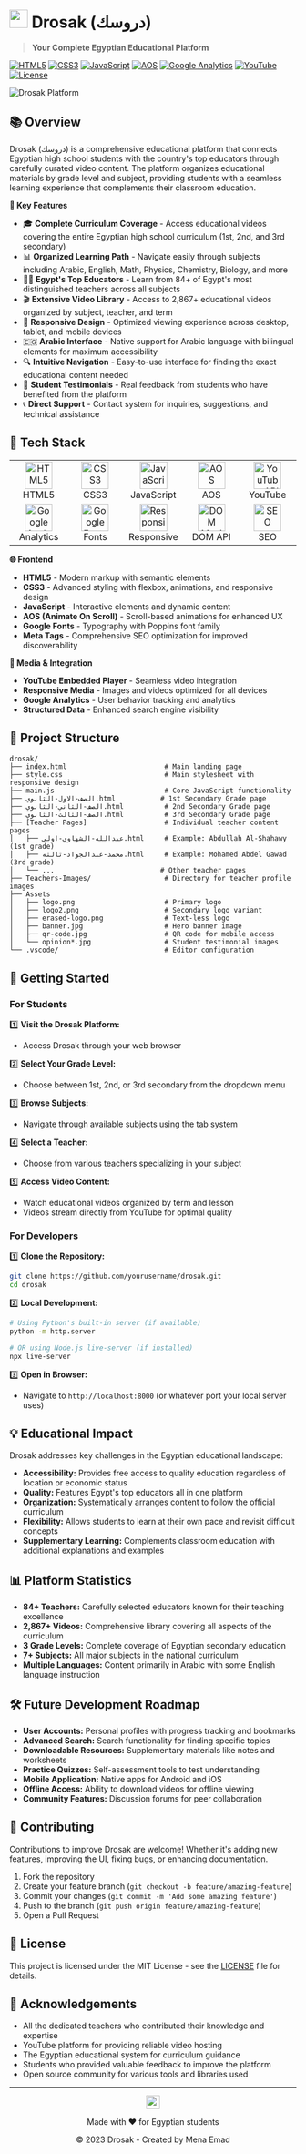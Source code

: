 # <img src="https://img.icons8.com/color/48/000000/graduation-cap.png" width="32" height="32"/> Drosak (دروسك)

> **Your Complete Egyptian Educational Platform**

[![HTML5](https://img.shields.io/badge/HTML5-E34F26?logo=html5&logoColor=white)](https://developer.mozilla.org/en-US/docs/Web/HTML)
[![CSS3](https://img.shields.io/badge/CSS3-1572B6?logo=css3&logoColor=white)](https://developer.mozilla.org/en-US/docs/Web/CSS)
[![JavaScript](https://img.shields.io/badge/JavaScript-F7DF1E?logo=javascript&logoColor=black)](https://developer.mozilla.org/en-US/docs/Web/JavaScript)
[![AOS](https://img.shields.io/badge/AOS-Animation-9cf)](https://michalsnik.github.io/aos/)
[![Google Analytics](https://img.shields.io/badge/Google-Analytics-blue?logo=google-analytics)](https://analytics.google.com)
[![YouTube](https://img.shields.io/badge/YouTube-FF0000?logo=youtube&logoColor=white)](https://developers.google.com/youtube)
[![License](https://img.shields.io/badge/License-MIT-yellow.svg)](LICENSE)

![Drosak Platform](https://placehold.co/800x400/4d88ff/FFFFFF/png?text=Drosak+Educational+Platform&font=poppins)

## 📚 Overview

Drosak (دروسك) is a comprehensive educational platform that connects Egyptian high school students with the country's top educators through carefully curated video content. The platform organizes educational materials by grade level and subject, providing students with a seamless learning experience that complements their classroom education.

<b>🌟 Key Features</b>

- 🎓 **Complete Curriculum Coverage** - Access educational videos covering the entire Egyptian high school curriculum (1st, 2nd, and 3rd secondary)
- 📊 **Organized Learning Path** - Navigate easily through subjects including Arabic, English, Math, Physics, Chemistry, Biology, and more
- 👨‍🏫 **Egypt's Top Educators** - Learn from 84+ of Egypt's most distinguished teachers across all subjects
- 🎬 **Extensive Video Library** - Access to 2,867+ educational videos organized by subject, teacher, and term
- 📱 **Responsive Design** - Optimized viewing experience across desktop, tablet, and mobile devices
- 🇪🇬 **Arabic Interface** - Native support for Arabic language with bilingual elements for maximum accessibility
- 🔍 **Intuitive Navigation** - Easy-to-use interface for finding the exact educational content needed
- 👥 **Student Testimonials** - Real feedback from students who have benefited from the platform
- 📞 **Direct Support** - Contact system for inquiries, suggestions, and technical assistance

## 🔧 Tech Stack

<div align="center">
  <table>
    <tr>
      <td align="center" width="96">
        <img src="https://cdn.jsdelivr.net/gh/devicons/devicon/icons/html5/html5-original.svg" alt="HTML5" width="48" height="48" />
        <br/>HTML5
      </td>
      <td align="center" width="96">
        <img src="https://cdn.jsdelivr.net/gh/devicons/devicon/icons/css3/css3-original.svg" alt="CSS3" width="48" height="48" />
        <br/>CSS3
      </td>
      <td align="center" width="96">
        <img src="https://cdn.jsdelivr.net/gh/devicons/devicon/icons/javascript/javascript-original.svg" alt="JavaScript" width="48" height="48" />
        <br/>JavaScript
      </td>
      <td align="center" width="96">
        <img src="https://michalsnik.github.io/aos/img/aos-logo.png" alt="AOS" width="48" height="48" />
        <br/>AOS
      </td>
      <td align="center" width="96">
        <img src="https://www.vectorlogo.zone/logos/youtube/youtube-icon.svg" alt="YouTube API" width="48" height="48" />
        <br/>YouTube
      </td>
    </tr>
    <tr>
      <td align="center" width="96">
        <img src="https://www.vectorlogo.zone/logos/google_analytics/google_analytics-icon.svg" alt="Google Analytics" width="48" height="48" />
        <br/>Analytics
      </td>
      <td align="center" width="96">
        <img src="https://cdn.jsdelivr.net/gh/devicons/devicon/icons/google/google-original.svg" alt="Google Fonts" width="48" height="48" />
        <br/>Fonts
      </td>
      <td align="center" width="96">
        <img src="https://cdn.jsdelivr.net/gh/devicons/devicon/icons/css3/css3-original.svg" alt="Responsive Design" width="48" height="48" />
        <br/>Responsive
      </td>
      <td align="center" width="96">
        <img src="https://cdn.jsdelivr.net/gh/devicons/devicon/icons/javascript/javascript-original.svg" alt="DOM Manipulation" width="48" height="48" />
        <br/>DOM API
      </td>
      <td align="center" width="96">
        <img src="https://www.vectorlogo.zone/logos/w3_html5/w3_html5-icon.svg" alt="SEO" width="48" height="48" />
        <br/>SEO
      </td>
    </tr>
  </table>
</div>

<b>🌐 Frontend</b>

- **HTML5** - Modern markup with semantic elements
- **CSS3** - Advanced styling with flexbox, animations, and responsive design
- **JavaScript** - Interactive elements and dynamic content
- **AOS (Animate On Scroll)** - Scroll-based animations for enhanced UX
- **Google Fonts** - Typography with Poppins font family
- **Meta Tags** - Comprehensive SEO optimization for improved discoverability

<b>🎥 Media & Integration</b>

- **YouTube Embedded Player** - Seamless video integration
- **Responsive Media** - Images and videos optimized for all devices
- **Google Analytics** - User behavior tracking and analytics
- **Structured Data** - Enhanced search engine visibility

## 📂 Project Structure

```
drosak/
├── index.html                        # Main landing page
├── style.css                         # Main stylesheet with responsive design
├── main.js                           # Core JavaScript functionality
├── الصف-الاول-الثانوي.html           # 1st Secondary Grade page
├── الصف-الثاني-الثانوي.html          # 2nd Secondary Grade page
├── الصف-الثالث-الثانوي.html          # 3rd Secondary Grade page
├── [Teacher Pages]                   # Individual teacher content pages
│   ├── عبدالله-الشهاوي-اولى.html     # Example: Abdullah Al-Shahawy (1st grade)
│   ├── محمد-عبدالجواد-تالته.html     # Example: Mohamed Abdel Gawad (3rd grade)
│   └── ...                          # Other teacher pages
├── Teachers-Images/                  # Directory for teacher profile images
├── Assets                           
│   ├── logo.png                      # Primary logo
│   ├── logo2.png                     # Secondary logo variant
│   ├── erased-logo.png               # Text-less logo
│   ├── banner.jpg                    # Hero banner image
│   ├── qr-code.jpg                   # QR code for mobile access
│   └── opinion*.jpg                  # Student testimonial images
└── .vscode/                          # Editor configuration
```

## 🚀 Getting Started

### For Students

1️⃣ **Visit the Drosak Platform:**
   - Access Drosak through your web browser

2️⃣ **Select Your Grade Level:**
   - Choose between 1st, 2nd, or 3rd secondary from the dropdown menu

3️⃣ **Browse Subjects:**
   - Navigate through available subjects using the tab system

4️⃣ **Select a Teacher:**
   - Choose from various teachers specializing in your subject

5️⃣ **Access Video Content:**
   - Watch educational videos organized by term and lesson
   - Videos stream directly from YouTube for optimal quality

### For Developers

1️⃣ **Clone the Repository:**
```sh
git clone https://github.com/yourusername/drosak.git
cd drosak
```

2️⃣ **Local Development:**
```sh
# Using Python's built-in server (if available)
python -m http.server

# OR using Node.js live-server (if installed)
npx live-server
```

3️⃣ **Open in Browser:**
- Navigate to `http://localhost:8000` (or whatever port your local server uses)

## 💡 Educational Impact

Drosak addresses key challenges in the Egyptian educational landscape:

- **Accessibility:** Provides free access to quality education regardless of location or economic status
- **Quality:** Features Egypt's top educators all in one platform
- **Organization:** Systematically arranges content to follow the official curriculum
- **Flexibility:** Allows students to learn at their own pace and revisit difficult concepts
- **Supplementary Learning:** Complements classroom education with additional explanations and examples

## 📊 Platform Statistics

- **84+ Teachers:** Carefully selected educators known for their teaching excellence
- **2,867+ Videos:** Comprehensive library covering all aspects of the curriculum
- **3 Grade Levels:** Complete coverage of Egyptian secondary education
- **7+ Subjects:** All major subjects in the national curriculum
- **Multiple Languages:** Content primarily in Arabic with some English language instruction

## 🛠️ Future Development Roadmap

- **User Accounts:** Personal profiles with progress tracking and bookmarks
- **Advanced Search:** Search functionality for finding specific topics
- **Downloadable Resources:** Supplementary materials like notes and worksheets
- **Practice Quizzes:** Self-assessment tools to test understanding
- **Mobile Application:** Native apps for Android and iOS
- **Offline Access:** Ability to download videos for offline viewing
- **Community Features:** Discussion forums for peer collaboration

## 🤝 Contributing

Contributions to improve Drosak are welcome! Whether it's adding new features, improving the UI, fixing bugs, or enhancing documentation.

1. Fork the repository
2. Create your feature branch (`git checkout -b feature/amazing-feature`)
3. Commit your changes (`git commit -m 'Add some amazing feature'`)
4. Push to the branch (`git push origin feature/amazing-feature`)
5. Open a Pull Request

## 📝 License

This project is licensed under the MIT License - see the [LICENSE](LICENSE) file for details.

## 🙏 Acknowledgements

- All the dedicated teachers who contributed their knowledge and expertise
- YouTube platform for providing reliable video hosting
- The Egyptian educational system for curriculum guidance
- Students who provided valuable feedback to improve the platform
- Open source community for various tools and libraries used

---

<div align="center">
  <img src="https://img.icons8.com/color/48/000000/graduation-cap.png" width="24" height="24"/>
  <p>Made with ❤️ for Egyptian students</p>
  <p>© 2023 Drosak - Created by Mena Emad</p>
</div> 